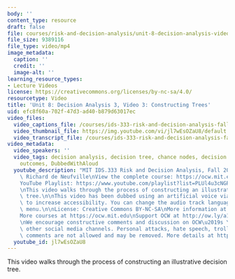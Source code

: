 ```yaml
---
body: ''
content_type: resource
draft: false
file: courses/risk-and-decision-analysis/unit-8-decision-analysis-video-3_360p_16_9.mp4
file_size: 9389116
file_type: video/mp4
image_metadata:
  caption: ''
  credit: ''
  image-alt: ''
learning_resource_types:
- Lecture Videos
license: https://creativecommons.org/licenses/by-nc-sa/4.0/
resourcetype: Video
title: 'Unit 8: Decision Analysis 3, Video 3: Constructing Trees'
uid: efc8f60a-702f-47d3-ad40-b879d63017ec
video_files:
  video_captions_file: /courses/ids-333-risk-and-decision-analysis-fall-2021/1-2L0LSIpoNnJ9fZabcMEhn2na6aPrj8o_transcript.webvtt
  video_thumbnail_file: https://img.youtube.com/vi/jl7wEsOZaU8/default.jpg
  video_transcript_file: /courses/ids-333-risk-and-decision-analysis-fall-2021/1-2L0LSIpoNnJ9fZabcMEhn2na6aPrj8o_transcript.pdf
video_metadata:
  video_speakers: ''
  video_tags: decision analysis, decision tree, chance nodes, decision nodes, probabilities,
    outcomes, DubbedWithAloud
  youtube_description: "MIT IDS.333 Risk and Decision Analysis, Fall 2021\nInstructor:\
    \ Richard de Neufville\nView the complete course: https://ocw.mit.edu/courses/ids-333-risk-and-decision-analysis-fall-2021/\n\
    YouTube Playlist: https://www.youtube.com/playlist?list=PLUl4u3cNGP62jwhTqp8_1kwrkDkxZhpQC\n\
    \nThis video walks through the process of constructing an illustrative decision\
    \ tree.\n\nThis video has been dubbed using an artificial voice via https://aloud.area120.google.com\
    \ to increase accessibility. You can change the audio track language in the Settings\
    \ menu.\n\nLicense: Creative Commons BY-NC-SA\nMore information at https://ocw.mit.edu/terms\n\
    More courses at https://ocw.mit.edu\nSupport OCW at http://ow.ly/a1If50zVRlQ\n\
    \nWe encourage constructive comments and discussion on OCW\u2019s YouTube and\
    \ other social media channels. Personal attacks, hate speech, trolling, and inappropriate\
    \ comments are not allowed and may be removed. More details at https://ocw.mit.edu/comments."
  youtube_id: jl7wEsOZaU8
---
```

This video walks through the process of constructing an illustrative decision tree.